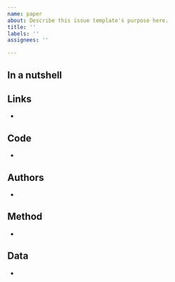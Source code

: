 ```yaml
---
name: paper
about: Describe this issue template's purpose here.
title: ''
labels: ''
assignees: ''

---
```


## In a nutshell



## Links

* 

## Code

*

## Authors

*

## Method

*

## Data

*
